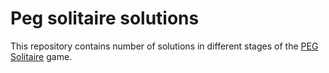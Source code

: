 # Peg solitaire solutions

This repository contains number of solutions in different
stages of the [PEG Solitaire](https://en.wikipedia.org/wiki/Peg_solitaire) game.
